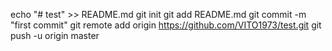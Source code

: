 echo "# test" >> README.md
git init
git add README.md
git commit -m "first commit"
git remote add origin https://github.com/VITO1973/test.git
git push -u origin master